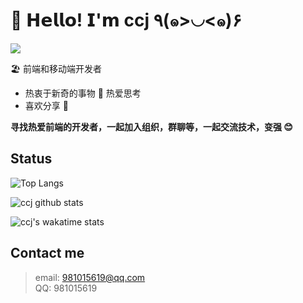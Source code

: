 # 🥳 𝗛𝗲𝗹𝗹𝗼! 𝗜'𝗺 ccj ٩(๑>◡<๑)۶

[![](https://img.shields.io/badge/-@ccj-%23181717?style=flat-square&logo=github)](https://github.com/ccj)

🏖 前端和移动端开发者

- 热衷于新奇的事物 🤩 热爱思考
- 喜欢分享 🧐

**寻找热爱前端的开发者，一起加入组织，群聊等，一起交流技术，变强 😊**

## Status

![Top Langs](https://github-readme-stats.vercel.app/api/top-langs/?username=ccj&theme=vue&layout=compact)   

![ccj github stats](https://github-readme-stats.vercel.app/api?username=ccj&count_private=true&show_icons=true&theme=vue)   

![ccj's wakatime stats](https://github-readme-stats.vercel.app/api/wakatime?username=ccj)  


## Contact me


> email: 981015619@qq.com    
> QQ: 981015619

